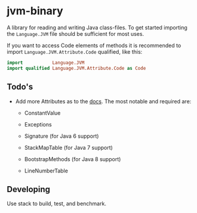 # jvm-binary

A library for reading and writing Java class-files. To get started
importing the `Language.JVM` file should be sufficient for most uses.

If you want to access Code elements of methods it is recommended to 
import `Language.JVM.Attribute.Code` qualified, like this:

```haskell
import           Language.JVM
import qualified Language.JVM.Attribute.Code as Code
```

## Todo's

- Add more Attributes as to the
[docs](http://docs.oracle.com/javase/specs/jvms/se7/html/jvms-4.html#jvms-4.7).
The most notable and required are:

  - ConstantValue
  - Exceptions
  - Signature (for Java 6 support)
  - StackMapTable (for Java 7 support)
  - BootstrapMethods (for Java 8 support)

  - LineNumberTable

## Developing

Use stack to build, test, and benchmark.

